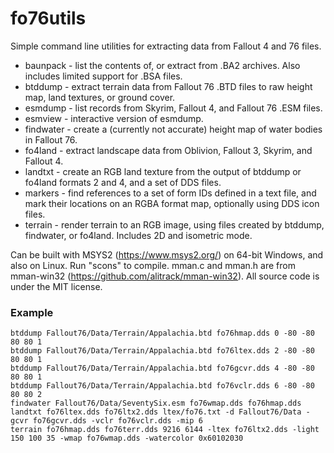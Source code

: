 # fo76utils

Simple command line utilities for extracting data from Fallout 4 and 76 files.

* baunpack - list the contents of, or extract from .BA2 archives. Also includes limited support for .BSA files.
* btddump - extract terrain data from Fallout 76 .BTD files to raw height map, land textures, or ground cover.
* esmdump - list records from Skyrim, Fallout 4, and Fallout 76 .ESM files.
* esmview - interactive version of esmdump.
* findwater - create a (currently not accurate) height map of water bodies in Fallout 76.
* fo4land - extract landscape data from Oblivion, Fallout 3, Skyrim, and Fallout 4.
* landtxt - create an RGB land texture from the output of btddump or fo4land formats 2 and 4, and a set of DDS files.
* markers - find references to a set of form IDs defined in a text file, and mark their locations on an RGBA format map, optionally using DDS icon files.
* terrain - render terrain to an RGB image, using files created by btddump, findwater, or fo4land. Includes 2D and isometric mode.

Can be built with MSYS2 (https://www.msys2.org/) on 64-bit Windows, and also on Linux. Run "scons" to compile. mman.c and mman.h are from mman-win32 (https://github.com/alitrack/mman-win32). All source code is under the MIT license.

### Example

    btddump Fallout76/Data/Terrain/Appalachia.btd fo76hmap.dds 0 -80 -80 80 80 1
    btddump Fallout76/Data/Terrain/Appalachia.btd fo76ltex.dds 2 -80 -80 80 80 1
    btddump Fallout76/Data/Terrain/Appalachia.btd fo76gcvr.dds 4 -80 -80 80 80 1
    btddump Fallout76/Data/Terrain/Appalachia.btd fo76vclr.dds 6 -80 -80 80 80 2
    findwater Fallout76/Data/SeventySix.esm fo76wmap.dds fo76hmap.dds
    landtxt fo76ltex.dds fo76ltx2.dds ltex/fo76.txt -d Fallout76/Data -gcvr fo76gcvr.dds -vclr fo76vclr.dds -mip 6
    terrain fo76hmap.dds fo76terr.dds 9216 6144 -ltex fo76ltx2.dds -light 150 100 35 -wmap fo76wmap.dds -watercolor 0x60102030

